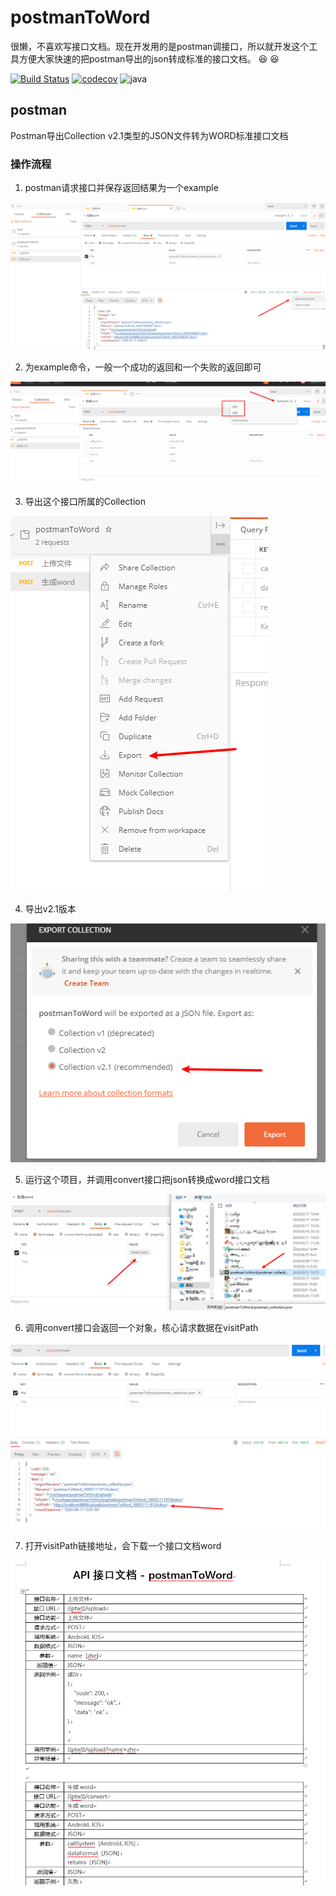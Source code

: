 # postmanToWord
很懒，不喜欢写接口文档。现在开发用的是postman调接口，所以就开发这个工具方便大家快速的把postman导出的json转成标准的接口文档。  :laughing:  :laughing: 

[![Build Status](https://travis-ci.org/zhexiao/office-parser.svg?branch=master)](https://travis-ci.org/zhexiao/office-parser)
[![codecov](https://codecov.io/gh/zhexiao/office-parser/branch/master/graph/badge.svg)](https://codecov.io/gh/zhexiao/office-parser)
![java](https://img.shields.io/badge/java-8-blue)

## postman
Postman导出Collection v2.1类型的JSON文件转为WORD标准接口文档

### 操作流程
1. postman请求接口并保存返回结果为一个example

![Image text](./guide/postman/1.png)

2. 为example命令，一般一个成功的返回和一个失败的返回即可

![Image text](./guide/postman/2.png)

3. 导出这个接口所属的Collection

![Image text](./guide/postman/3.png)

4. 导出v2.1版本

![Image text](./guide/postman/4.png)

5. 运行这个项目，并调用convert接口把json转换成word接口文档

![Image text](./guide/postman/5.png)

6. 调用convert接口会返回一个对象，核心请求数据在visitPath

![Image text](./guide/postman/6.png)

7. 打开visitPath链接地址，会下载一个接口文档word

![Image text](./guide/postman/7.png)
